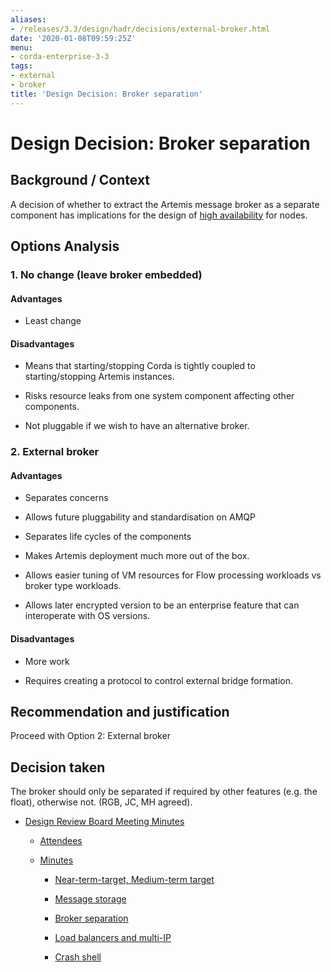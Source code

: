 ```yaml
---
aliases:
- /releases/3.3/design/hadr/decisions/external-broker.html
date: '2020-01-08T09:59:25Z'
menu:
- corda-enterprise-3-3
tags:
- external
- broker
title: 'Design Decision: Broker separation'
---
```



# Design Decision: Broker separation


## Background / Context

A decision of whether to extract the Artemis message broker as a separate component has implications for the design of
                [high availability](../design.md) for nodes.


## Options Analysis


### 1. No change (leave broker embedded)


#### Advantages


* Least change



#### Disadvantages


* Means that starting/stopping Corda is tightly coupled to starting/stopping Artemis instances.


* Risks resource leaks from one system component affecting other components.


* Not pluggable if we wish to have an alternative broker.



### 2. External broker


#### Advantages


* Separates concerns


* Allows future pluggability and standardisation on AMQP


* Separates life cycles of the components


* Makes Artemis deployment much more out of the box.


* Allows easier tuning of VM resources for Flow processing workloads vs broker type workloads.


* Allows later encrypted version to be an enterprise feature that can interoperate with OS versions.



#### Disadvantages


* More work


* Requires creating a protocol to control external bridge formation.



## Recommendation and justification

Proceed with Option 2: External broker


## Decision taken

The broker should only be separated if required by other features (e.g. the float), otherwise not. (RGB, JC, MH agreed).


* [Design Review Board Meeting Minutes](drb-meeting-20171116.md)
    * [Attendees](drb-meeting-20171116.md#attendees)

    * [Minutes](drb-meeting-20171116.md#minutes)
        * [Near-term-target, Medium-term target](drb-meeting-20171116.md#near-term-target-medium-term-target)

        * [Message storage](drb-meeting-20171116.md#id1)

        * [Broker separation](drb-meeting-20171116.md#id2)

        * [Load balancers and multi-IP](drb-meeting-20171116.md#id3)

        * [Crash shell](drb-meeting-20171116.md#id4)





